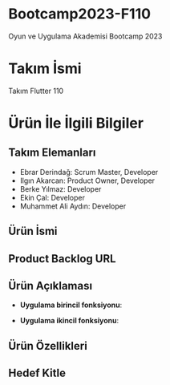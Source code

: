 # Bootcamp2023-F110
Oyun ve Uygulama Akademisi Bootcamp 2023

# **Takım İsmi**

Takım Flutter 110

# Ürün İle İlgili Bilgiler

## Takım Elemanları
- Ebrar Derindağ: Scrum Master, Developer
- Ilgın Akarcan: Product Owner, Developer
- Berke Yılmaz: Developer
- Ekin Çal: Developer
- Muhammet Ali Aydın: Developer

## Ürün İsmi


## Product Backlog URL


## Ürün Açıklaması


- **Uygulama birincil fonksiyonu**: 

- **Uygulama ikincil fonksiyonu**:

## Ürün Özellikleri


## Hedef Kitle




